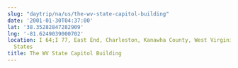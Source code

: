 ```yaml
---
slug: "daytrip/na/us/the-wv-state-capitol-building"
date: '2001-01-30T04:37:00'
lat: '38.35282847282909'
lng: '-81.6249039000702'
location: I 64;I 77, East End, Charleston, Kanawha County, West Virginia, 25301, United
  States
title: The WV State Capitol Building
---
```



